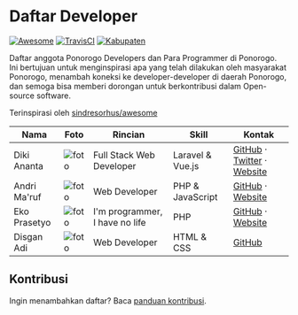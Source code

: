 Daftar Developer
===============

[![Awesome](https://cdn.rawgit.com/sindresorhus/awesome/d7305f38d29fed78fa85652e3a63e154dd8e8829/media/badge.svg)](https://github.com/sindresorhus/awesome/)
[![TravisCI](https://api.travis-ci.org/ponorogodev/daftar-developer.svg)](https://travis-ci.org/ponorogodev/daftar-developer)
[![Kabupaten](https://img.shields.io/badge/kabupaten-ponorogo-blue.svg)](#)

Daftar anggota Ponorogo Developers dan Para Programmer di Ponorogo.<br>
Ini bertujuan untuk menginspirasi apa yang telah dilakukan oleh masyarakat Ponorogo, menambah koneksi ke developer-developer di daerah Ponorogo, dan semoga bisa memberi dorongan untuk berkontribusi dalam Open-source software.

Terinspirasi oleh [sindresorhus/awesome](https://github.com/sindresorhus/awesome)

| Nama | Foto | Rincian | Skill | Kontak |
|------|------|---------|-------|--------|
| Diki Ananta | ![foto](https://avatars.githubusercontent.com/u/8542502?s=75) | Full Stack Web Developer | Laravel & Vue.js | [GitHub](https://github.com/dikiaap) · [Twitter](https://twitter.com/dikiaap) · [Website](https://dikiaap.id/) |
| Andri Ma'ruf | ![foto](https://avatars.githubusercontent.com/u/4670147?s=75) | Web Developer | PHP & JavaScript | [GitHub](https://github.com/andrimaruf) · [Website](http://andrimaruf.com/) |
| Eko Prasetyo | ![foto](https://avatars.githubusercontent.com/u/24540408?s=75) | I'm programmer, I have no life | PHP | [GitHub](https://github.com/ekopradesga) · [Website](https://www.pradesga.com/) |
| Disgan Adi | ![foto](https://avatars.githubusercontent.com/u/28666505?s=75) | Web Developer | HTML & CSS | [GitHub](https://github.com/izgan) |

## Kontribusi
Ingin menambahkan daftar? Baca [panduan kontribusi](CONTRIBUTING.md).
